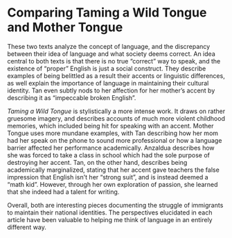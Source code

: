 # Comparing Taming a Wild Tongue and Mother Tongue

These two texts analyze the concept of language, and the discrepancy between their idea of language and what society deems correct. An idea central to both texts is that there is no true “correct” way to speak, and the existence of “proper” English is just a social construct. They describe examples of being belittled as a result their accents or linguistic differences, as well explain the importance of language in maintaining their cultural identity. Tan even subtly nods to her affection for her mother’s accent by describing it as “impeccable broken English”.

_Taming a Wild Tongue_ is stylistically a more intense work. It draws on rather gruesome imagery, and describes accounts of much more violent childhood memories, which included being hit for speaking with an accent. Mother Tongue uses more mundane examples, with Tan describing how her mom had her speak on the phone to sound more professional or how a language barrier affected her performance academically. Anzaldua describes how she was forced to take a class in school which had the sole purpose of destroying her accent. Tan, on the other hand, describes being academically marginalized, stating that her accent gave teachers the false impression that English isn't her “strong suit”, and is instead deemed a “math kid”. However, through her own exploration of passion, she learned that she indeed had a talent for writing.

Overall, both are interesting pieces documenting the struggle of immigrants to maintain their national identities. The perspectives elucidated in each article have been valuable to helping me think of language in an entirely different way.
